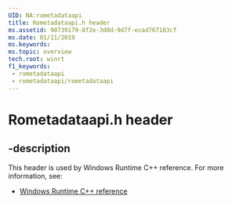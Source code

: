 ```yaml
---
UID: NA:rometadataapi
title: Rometadataapi.h header
ms.assetid: 90739179-8f2e-3d8d-9d7f-ecad767183cf
ms.date: 01/11/2019
ms.keywords: 
ms.topic: overview
tech.root: winrt
f1_keywords:
 - rometadataapi
 - rometadataapi/rometadataapi
---
```


# Rometadataapi.h header


## -description

This header is used by Windows Runtime C++ reference. For more information, see:

- [Windows Runtime C++ reference](../_winrt/index.md)


